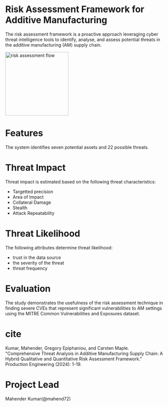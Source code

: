 # **Risk Assessment Framework for Additive Manufacturing**
The risk assessment framework is a proactive approach leveraging cyber threat intelligence tools to identify, analyse, and assess potential threats in the additive manufacturing (AM) supply chain.

<img src="https://user-images.githubusercontent.com/47213565/227068264-6da3ba1f-2914-4395-99af-c37a5f900fb4.jpeg" alt="risk assessment flow" width="200">

# Features
The system identifies seven potential assets and 22 possible threats.




# Threat Impact
Threat impact is estimated based on the following threat characteristics:
* Targetted precision
* Area of Impact
* Collateral Damage
* Stealth
* Attack Repeatability


# Threat Likelihood
The following attributes determine threat likelihood:
* trust in the data source 
* the severity of the threat
* threat frequency



# Evaluation
The study demonstrates the usefulness of the risk assessment technique in finding severe CVEs that represent significant vulnerabilities to AM settings using the MITRE Common Vulnerabilities and Exposures dataset.


# cite
Kumar, Mahender, Gregory Epiphaniou, and Carsten Maple. "Comprehensive Threat Analysis in Additive Manufacturing Supply Chain: A Hybrid Qualitative and Quantitative Risk Assessment Framework." Production Engineering (2024): 1-19.

# Project Lead
Mahender Kumar(@mahend72)
